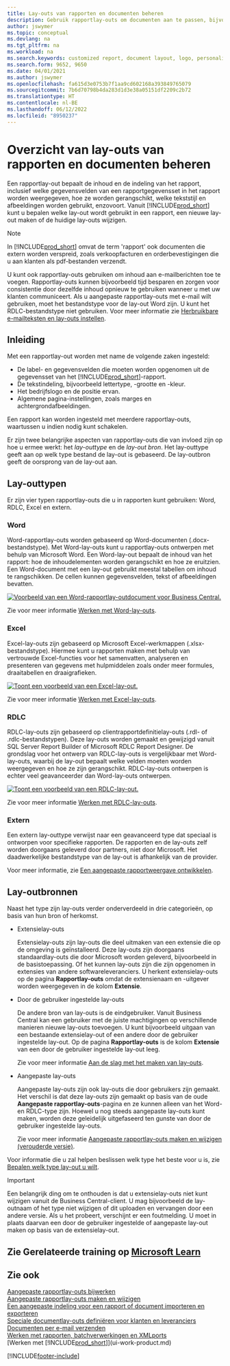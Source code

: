 ```yaml
---
title: Lay-outs van rapporten en documenten beheren
description: Gebruik rapportlay-outs om documenten aan te passen, bijvoorbeeld om het lettertype of logo aan te passen of pagina-instellingen of PDF-bestanden die u naar klanten verzendt.
author: jswymer
ms.topic: conceptual
ms.devlang: na
ms.tgt_pltfrm: na
ms.workload: na
ms.search.keywords: customized report, document layout, logo, personalize
ms.search.form: 9652, 9650
ms.date: 04/01/2021
ms.author: jswymer
ms.openlocfilehash: fa615d3e0753b7f1aa9cd602168a393849765079
ms.sourcegitcommit: 7b6d70798b4da283d1d3e38a05151df2209c2b72
ms.translationtype: HT
ms.contentlocale: nl-BE
ms.lasthandoff: 06/12/2022
ms.locfileid: "8950237"
---
```

# <a name="report-and-document-layouts-overview"></a>Overzicht van lay-outs van rapporten en documenten beheren

Een rapportlay-out bepaalt de inhoud en de indeling van het rapport, inclusief welke gegevensvelden van een rapportgegevensset in het rapport worden weergegeven, hoe ze worden gerangschikt, welke tekststijl en afbeeldingen worden gebruikt, enzovoort. Vanuit [!INCLUDE[prod_short](includes/prod_short.md)] kunt u bepalen welke lay-out wordt gebruikt in een rapport, een nieuwe lay-out maken of de huidige lay-outs wijzigen.

> [!NOTE]  
> In [!INCLUDE[prod_short](includes/prod_short.md)] omvat de term 'rapport' ook documenten die extern worden verspreid, zoals verkoopfacturen en orderbevestigingen die u aan klanten als pdf-bestanden verzendt.

U kunt ook rapportlay-outs gebruiken om inhoud aan e-mailberichten toe te voegen. Rapportlay-outs kunnen bijvoorbeeld tijd besparen en zorgen voor consistentie door dezelfde inhoud opnieuw te gebruiken wanneer u met uw klanten communiceert. Als u aangepaste rapportlay-outs met e-mail wilt gebruiken, moet het bestandstype voor de lay-out Word zijn. U kunt het RDLC-bestandstype niet gebruiken. Voor meer informatie zie [Herbruikbare e-mailteksten en lay-outs instellen](admin-how-setup-email.md#set-up-reusable-email-texts-and-layouts). 

## <a name="introduction"></a>Inleiding

Met een rapportlay-out worden met name de volgende zaken ingesteld:

* De label- en gegevensvelden die moeten worden opgenomen uit de gegevensset van het [!INCLUDE[prod_short](includes/prod_short.md)]-rapport.
* De tekstindeling, bijvoorbeeld lettertype, -grootte en -kleur.
* Het bedrijfslogo en de positie ervan.
* Algemene pagina-instellingen, zoals marges en achtergrondafbeeldingen.

Een rapport kan worden ingesteld met meerdere rapportlay-outs, waartussen u indien nodig kunt schakelen. 

<!--You can use one of the built-in report layouts or you can create custom report layouts and assign them to your reports as needed. For more information, see [Create a Custom Report or Document Layout](ui-how-create-custom-report-layout.md).-->

Er zijn twee belangrijke aspecten van rapportlay-outs die van invloed zijn op hoe u ermee werkt: het *lay-outtype* en de *lay-out bron*. Het lay-outtype geeft aan op welk type bestand de lay-out is gebaseerd. De lay-outbron geeft de oorsprong van de lay-out aan.

## <a name="layout-types"></a>Lay-outtypen

Er zijn vier typen rapportlay-outs die u in rapporten kunt gebruiken: Word, RDLC, Excel en extern.

### <a name="word"></a>Word

Word-rapportlay-outs worden gebaseerd op Word-documenten (.docx-bestandstype). Met Word-lay-outs kunt u rapportlay-outs ontwerpen met behulp van Microsoft Word. Een Word-lay-out bepaalt de inhoud van het rapport: hoe de inhoudelementen worden gerangschikt en hoe ze eruitzien. Een Word-document met een lay-out gebruikt meestal tabellen om inhoud te rangschikken. De cellen kunnen gegevensvelden, tekst of afbeeldingen bevatten.

[![Voorbeeld van een Word-rapportlay-outdocument voor Business Central.](media/word-layout-overview.png)](media/word-layout-overview.png#lightbox) 

<!--![Example of a word report layout document for Business Central.](media/nav_wordreportlayout_edit_in_word_example.png) -->

Zie voor meer informatie [Werken met Word-lay-outs](ui-how-add-fields-word-report-layout.md).

### <a name="excel"></a>Excel

Excel-lay-outs zijn gebaseerd op Microsoft Excel-werkmappen (.xlsx-bestandstype). Hiermee kunt u rapporten maken met behulp van vertrouwde Excel-functies voor het samenvatten, analyseren en presenteren van gegevens met hulpmiddelen zoals onder meer formules, draaitabellen en draaigrafieken.

[![Toont een voorbeeld van een Excel-lay-out.](media/excel-layout-2.png)](media/excel-layout-2.png#lightbox)

Zie voor meer informatie [Werken met Excel-lay-outs](ui-excel-report-layouts.md).

### <a name="rdlc"></a>RDLC

RDLC-lay-outs zijn gebaseerd op clientrapportdefinitielay-outs (.rdl- of .rdlc-bestandstypen). Deze lay-outs worden gemaakt en gewijzigd vanuit SQL Server Report Builder of Microsoft RDLC Report Designer. De grondslag voor het ontwerp van RDLC-lay-outs is vergelijkbaar met Word-lay-outs, waarbij de lay-out bepaalt welke velden moeten worden weergegeven en hoe ze zijn gerangschikt. RDLC-lay-outs ontwerpen is echter veel geavanceerder dan Word-lay-outs ontwerpen.

[![Toont een voorbeeld van een RDLC-lay-out.](media/rdlc-layout-overview.png)](media/rdlc-layout-overview.png#lightbox)

Zie voor meer informatie [Werken met RDLC-lay-outs](ui-rdlc-report-layouts.md).

### <a name="external"></a>Extern

Een extern lay-outtype verwijst naar een geavanceerd type dat speciaal is ontworpen voor specifieke rapporten. De rapporten en de lay-outs zelf worden doorgaans geleverd door partners, niet door Microsoft. Het daadwerkelijke bestandstype van de lay-out is afhankelijk van de provider.

Voor meer informatie, zie [Een aangepaste rapportweergave ontwikkelen](/dynamics365/business-central/dev-itpro/developer/devenv-report-custom-render).

## <a name="layout-sources"></a>Lay-outbronnen

Naast het type zijn lay-outs verder onderverdeeld in drie categorieën, op basis van hun bron of herkomst.

* Extensielay-outs

   Extensielay-outs zijn lay-outs die deel uitmaken van een extensie die op de omgeving is geïnstalleerd. Deze lay-outs zijn doorgaans standaardlay-outs die door Microsoft worden geleverd, bijvoorbeeld in de basistoepassing. Of het kunnen lay-outs zijn die zijn opgenomen in extensies van andere softwareleveranciers. U herkent extensielay-outs op de pagina **Rapportlay-outs** omdat de extensienaam en -uitgever worden weergegeven in de kolom **Extensie**.

* Door de gebruiker ingestelde lay-outs

   De andere bron van lay-outs is de eindgebruiker. Vanuit Business Central kan een gebruiker met de juiste machtigingen op verschillende manieren nieuwe lay-outs toevoegen. U kunt bijvoorbeeld uitgaan van een bestaande extensielay-out of een andere door de gebruiker ingestelde lay-out. Op de pagina **Rapportlay-outs** is de kolom **Extensie** van een door de gebruiker ingestelde lay-out leeg.

   Zie voor meer informatie [Aan de slag met het maken van lay-outs](ui-get-started-layouts.md).

* Aangepaste lay-outs

  Aangepaste lay-outs zijn ook lay-outs die door gebruikers zijn gemaakt. Het verschil is dat deze lay-outs zijn gemaakt op basis van de oude **Aangepaste rapportlay-outs**-pagina en ze kunnen alleen van het Word- en RDLC-type zijn. Hoewel u nog steeds aangepaste lay-outs kunt maken, worden deze geleidelijk uitgefaseerd ten gunste van door de gebruiker ingestelde lay-outs.

  Zie voor meer informatie [Aangepaste rapportlay-outs maken en wijzigen (verouderde versie)](ui-how-create-custom-report-layout.md).

Voor informatie die u zal helpen beslissen welk type het beste voor u is, zie [Bepalen welk type lay-out u wilt](ui-get-started-layouts.md#decide).

> [!IMPORTANT]
> Een belangrijk ding om te onthouden is dat u extensielay-outs niet kunt wijzigen vanuit de Business Central-client. U mag bijvoorbeeld de lay-outnaam of het type niet wijzigen of dit uploaden en vervangen door een andere versie. Als u het probeert, verschijnt er een foutmelding. U moet in plaats daarvan een door de gebruiker ingestelde of aangepaste lay-out maken op basis van de extensielay-out.

<!--
### Built-in and custom report layouts



[!INCLUDE[prod_short](includes/prod_short.md)] includes several built-in layouts. Built-in layouts are predefined layouts that are designed for specific reports. [!INCLUDE[prod_short](includes/prod_short.md)] reports will have a built-in layout as either an RDLC report layout, Word report layout, or in some cases both. You can’t modify a built-in report layout from [!INCLUDE[prod_short](includes/prod_short.md)] but you use them as a starting point for building your own custom report layouts.

Custom layouts are report layouts that you design to change the appearance of a report. You typically create a custom layout based on a built-in layout, but you can create them from scratch or from a copy of an existing custom layout. Custom layouts enable you to have multiple layouts for the same report, which you switch among as needed. For example, you can have different layouts for each [!INCLUDE[prod_short](includes/prod_short.md)] company, or you can have different layouts for the same company for specific occasions or events, like a special campaign or holiday season.


Deciding on whether to use a Word, Excel, or RDLC layout type will depend on how you want the generated report to look and your knowledge of tools for creating the layouts, like Word, Excel, and SQL Server Report Builder.

* The general design concepts for Word and RDLC layouts are similar. However each type has certain design features that affect how the generated report appears in [!INCLUDE[prod_short](includes/prod_short.md)]. This means that the same report might look different when using the Word report layout compared to the RDLC report layout.

* The process for setting up Word, Excel, and RDLC report layouts on reports is the same. The main difference is in the way you modify the layouts. Word and especially Excel layouts are typically easier to create and modify than RDLC report layouts because you use Word and Excel. RDLC report layouts are modified by using SQL Server Report builder, which targets more advanced users.

* Not all reports and document have a dataset that is optimized for use with an Excel layout. For example, aggregations and complex calculations work best with RDLC or Word layouts. The same is true for documents.

For information about how to switch the layout currently used on a report, see [Set the Layout Used by a Report](ui-set-report-layout.md).

-->



## <a name="see-related-training-at-microsoft-learn"></a>Zie Gerelateerde training op [Microsoft Learn](/learn/modules/change-documents-dynamics-365-business-central/index)

## <a name="see-also"></a>Zie ook

[Aangepaste rapportlay-outs bijwerken](ui-update-report-layouts.md)  
[Aangepaste rapportlay-outs maken en wijzigen](ui-how-create-custom-report-layout.md)  
[Een aangepaste indeling voor een rapport of document importeren en exporteren](ui-how-import-and-export-report-layout.md)  
[Speciale documentlay-outs definiëren voor klanten en leveranciers](ui-define-customer-vendor-document-layouts.md)  
[Documenten per e-mail verzenden](ui-how-send-documents-email.md)  
[Werken met rapporten, batchverwerkingen en XMLports](ui-work-report.md)  
[Werken met [!INCLUDE[prod_short](includes/prod_short.md)]](ui-work-product.md)  


[!INCLUDE[footer-include](includes/footer-banner.md)]